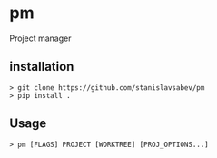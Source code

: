 # **pm**
Project manager

## installation

```shell
> git clone https://github.com/stanislavsabev/pm
> pip install .
```

## Usage

```shell
> pm [FLAGS] PROJECT [WORKTREE] [PROJ_OPTIONS...]
  
```
